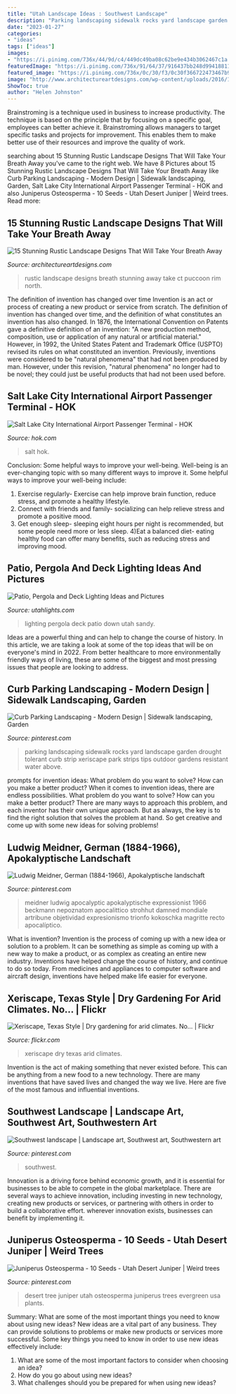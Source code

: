 ```yaml
---
title: "Utah Landscape Ideas : Southwest Landscape"
description: "Parking landscaping sidewalk rocks yard landscape garden drought tolerant curb strip xeriscape park strips tips outdoor gardens resistant water above"
date: "2023-01-27"
categories:
- "ideas"
tags: ["ideas"]
images:
- "https://i.pinimg.com/736x/44/9d/c4/449dc49ba08c62be9e434b3062467c1a.jpg"
featuredImage: "https://i.pinimg.com/736x/91/64/37/916437bb248d994188111bfce912928b.jpg"
featured_image: "https://i.pinimg.com/736x/0c/30/f3/0c30f366722473467b9500a7fd69feb3.jpg"
image: "http://www.architectureartdesigns.com/wp-content/uploads/2016/10/15-Stunning-Rustic-Landscape-Designs-That-Will-Take-Your-Breath-Away-13.jpg"
ShowToc: true
author: "Helen Johnston"
---
```



Brainstroming is a technique used in business to increase productivity. The technique is based on the principle that by focusing on a specific goal, employees can better achieve it. Brainstroming allows managers to target specific tasks and projects for improvement. This enables them to make better use of their resources and improve the quality of work.

	

		
searching about 15 Stunning Rustic Landscape Designs That Will Take Your Breath Away you've came to the right web. We have 8 Pictures about 15 Stunning Rustic Landscape Designs That Will Take Your Breath Away like Curb Parking Landscaping - Modern Design | Sidewalk landscaping, Garden, Salt Lake City International Airport Passenger Terminal - HOK and also Juniperus Osteosperma - 10 Seeds - Utah Desert Juniper | Weird trees. Read more:
		
    
## 15 Stunning Rustic Landscape Designs That Will Take Your Breath Away

<img loading=lazy src="http://www.architectureartdesigns.com/wp-content/uploads/2016/10/15-Stunning-Rustic-Landscape-Designs-That-Will-Take-Your-Breath-Away-13.jpg" onerror="this.onerror=null;this.src='https://tse1.mm.bing.net/th?id=OIP.qMd0pnxdoONUQOpcT3GuzQHaLH&amp;pid=15.1';" alt="15 Stunning Rustic Landscape Designs That Will Take Your Breath Away">

_Source: architectureartdesigns.com_

>rustic landscape designs breath stunning away take ct puccoon rim north. 

	

The definition of invention has changed over time
Invention is an act or process of creating a new product or service from scratch. The definition of invention has changed over time, and the definition of what constitutes an invention has also changed.  In 1876, the International Convention on Patents gave a definitive definition of an invention: "A new production method, composition, use or application of any natural or artificial material." 
However, in 1992, the United States Patent and Trademark Office (USPTO) revised its rules on what constituted an invention. Previously, inventions were considered to be "natural phenomena" that had not been produced by man. However, under this revision, "natural phenomena" no longer had to be novel; they could just be useful products that had not been used before.

    
## Salt Lake City International Airport Passenger Terminal - HOK

<img loading=lazy src="https://304ljw4amcep3ali496xph6b-wpengine.netdna-ssl.com/wp-content/uploads/2019/05/Salt-Lake-City-Airport-Interior-1900.jpg" onerror="this.onerror=null;this.src='https://tse2.mm.bing.net/th?id=OIP.kH3e_xFA9E7QBxvI4pcjmwHaE8&amp;pid=15.1';" alt="Salt Lake City International Airport Passenger Terminal - HOK">

_Source: hok.com_

>salt hok. 

	

Conclusion: Some helpful ways to improve your well-being.
Well-being is an ever-changing topic with so many different ways to improve it. Some helpful ways to improve your well-being include: 
1) Exercise regularly- Exercise can help improve brain function, reduce stress, and promote a healthy lifestyle. 
2) Connect with friends and family- socializing can help relieve stress and promote a positive mood. 
3) Get enough sleep- sleeping eight hours per night is recommended, but some people need more or less sleep. 
4)Eat a balanced diet- eating healthy food can offer many benefits, such as reducing stress and improving mood.

    
## Patio, Pergola And Deck Lighting Ideas And Pictures

<img loading=lazy src="http://cdn2.hubspot.net/hub/338130/file-484765021-jpg/images/portfolio/Patio_Pergola_and_Deck_Lighting/patio-and-down-lighting-sandy-utah.jpg?t=1431365447077" onerror="this.onerror=null;this.src='https://tse3.mm.bing.net/th?id=OIP.pEdJzVL0FEheCKUeYXOekAHaE7&amp;pid=15.1';" alt="Patio, Pergola and Deck Lighting Ideas and Pictures">

_Source: utahlights.com_

>lighting pergola deck patio down utah sandy. 

	

Ideas are a powerful thing and can help to change the course of history. In this article, we are taking a look at some of the top ideas that will be on everyone's mind in 2022. From better healthcare to more environmentally friendly ways of living, these are some of the biggest and most pressing issues that people are looking to address.

    
## Curb Parking Landscaping - Modern Design | Sidewalk Landscaping, Garden

<img loading=lazy src="https://i.pinimg.com/736x/44/9d/c4/449dc49ba08c62be9e434b3062467c1a.jpg" onerror="this.onerror=null;this.src='https://tse2.mm.bing.net/th?id=OIP.zWOwkjfk8U6SmTw9xGbtBQHaJ3&amp;pid=15.1';" alt="Curb Parking Landscaping - Modern Design | Sidewalk landscaping, Garden">

_Source: pinterest.com_

>parking landscaping sidewalk rocks yard landscape garden drought tolerant curb strip xeriscape park strips tips outdoor gardens resistant water above. 

	

prompts for invention ideas: What problem do you want to solve? How can you make a better product?
When it comes to invention ideas, there are endless possibilities. What problem do you want to solve? How can you make a better product? There are many ways to approach this problem, and each inventor has their own unique approach. But as always, the key is to find the right solution that solves the problem at hand. So get creative and come up with some new ideas for solving problems!

    
## Ludwig Meidner, German (1884-1966), Apokalyptische Landschaft

<img loading=lazy src="https://i.pinimg.com/736x/91/64/37/916437bb248d994188111bfce912928b.jpg" onerror="this.onerror=null;this.src='https://tse2.mm.bing.net/th?id=OIP.yL_ZPYDKptH-DuUBYGDDZAHaGe&amp;pid=15.1';" alt="Ludwig Meidner, German (1884-1966), Apokalyptische landschaft">

_Source: pinterest.com_

>meidner ludwig apocalyptic apokalyptische expressionist 1966 beckmann nepoznatom apocalittico strohhut damned mondiale artribune objetividad expresionismo trionfo kokoschka magritte recto apocalíptico. 

	

What is invention?
Invention is the process of coming up with a new idea or solution to a problem. It can be something as simple as coming up with a new way to make a product, or as complex as creating an entire new industry. Inventions have helped change the course of history, and continue to do so today. From medicines and appliances to computer software and aircraft design, inventions have helped make life easier for everyone.

    
## Xeriscape, Texas Style | Dry Gardening For Arid Climates. No… | Flickr

<img loading=lazy src="https://c1.staticflickr.com/9/8464/8408380538_b5a72f5253_b.jpg" onerror="this.onerror=null;this.src='https://tse1.mm.bing.net/th?id=OIP.ocZjNF3XlTr5Im1WgnL22gHaJ4&amp;pid=15.1';" alt="Xeriscape, Texas Style | Dry gardening for arid climates. No… | Flickr">

_Source: flickr.com_

>xeriscape dry texas arid climates. 

	

Invention is the act of making something that never existed before. This can be anything from a new food to a new technology. There are many inventions that have saved lives and changed the way we live. Here are five of the most famous and influential inventions.

    
## Southwest Landscape | Landscape Art, Southwest Art, Southwestern Art

<img loading=lazy src="https://i.pinimg.com/originals/27/f4/de/27f4dea1316240f5e50522ce4592dd99.jpg" onerror="this.onerror=null;this.src='https://tse1.mm.bing.net/th?id=OIP.2lSiPFCoFILZD6wONMRihwHaKb&amp;pid=15.1';" alt="Southwest landscape | Landscape art, Southwest art, Southwestern art">

_Source: pinterest.com_

>southwest. 

	

Innovation is a driving force behind economic growth, and it is essential for businesses to be able to compete in the global marketplace. There are several ways to achieve innovation, including investing in new technology, creating new products or services, or partnering with others in order to build a collaborative effort. wherever innovation exists, businesses can benefit by implementing it.

    
## Juniperus Osteosperma - 10 Seeds - Utah Desert Juniper | Weird Trees

<img loading=lazy src="https://i.pinimg.com/736x/0c/30/f3/0c30f366722473467b9500a7fd69feb3.jpg" onerror="this.onerror=null;this.src='https://tse2.mm.bing.net/th?id=OIP.bD9RZBEN9aeRbCzHRpWDGQHaHa&amp;pid=15.1';" alt="Juniperus Osteosperma - 10 Seeds - Utah Desert Juniper | Weird trees">

_Source: pinterest.com_

>desert tree juniper utah osteosperma juniperus trees evergreen usa plants. 

	

Summary: What are some of the most important things you need to know about using new ideas?
New ideas are a vital part of any business. They can provide solutions to problems or make new products or services more successful. Some key things you need to know in order to use new ideas effectively include:
1. What are some of the most important factors to consider when choosing an idea?
2. How do you go about using new ideas?
3. What challenges should you be prepared for when using new ideas?

